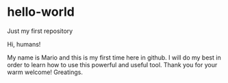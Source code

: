 # hello-world
Just my first repository

Hi, humans!

My name is Mario and this is my first time here in github.
I will do my best in order to learn how to use this powerful and useful tool.
Thank you for your warm welcome!
Greatings.
